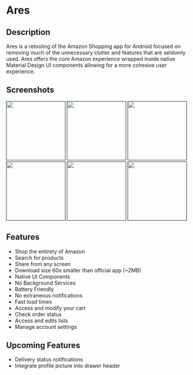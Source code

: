 # Ares

## Description
Ares is a retooling of the Amazon Shopping app for Android focused on removing much of the unnecessary clutter and features that are seldomly used. Ares offers the core Amazon experience wrapped inside native Material Design UI components allowing for a more cohesive user experience. 

## Screenshots
[<img src="https://image.ibb.co/msyhYo/Ares_Home_Clean.jpg" width=160>]()
[<img src="https://image.ibb.co/bu3hYo/Ares_Side_View.jpg" width=160>]()
[<img src="https://image.ibb.co/eTh9Do/Ares_Search.jpg" width=160>]()
[<img src="https://image.ibb.co/cAR2Yo/Ares_Share.jpg" width=160>]()
[<img src="https://image.ibb.co/mDohYo/Ares_Custom_Greeting.jpg" width=160>]()
[<img src="https://image.ibb.co/dcNnzT/Ares_Account_Settings.jpg" width=160>]()

## Features
 * Shop the entirety of Amazon
 * Search for products
 * Share from any screen
 * Download size 60x smaller than official app (~2MB)
 * Native UI Components
 * No Background Services
 * Battery Friendly
 * No extraneous notifications
 * Fast load times
 * Access and modify your cart
 * Check order status
 * Access and edits lists
 * Manage account settings


## Upcoming Features
 * Delivery status notifications
 * Integrate profile picture into drawer header

